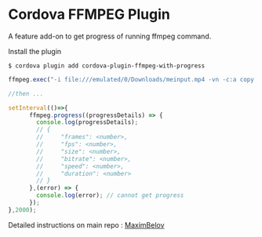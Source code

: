 # Cordova FFMPEG Plugin

A feature add-on to get progress of running ffmpeg command.

Install the plugin
    
    $ cordova plugin add cordova-plugin-ffmpeg-with-progress


```js
ffmpeg.exec("-i file:///emulated/0/Downloads/meinput.mp4 -vn -c:a copy file:///emulated/0/Downloads/out.mp3", (success) => alert(success), (failure) => alert(failure));

//then ...

setInterval(()=>{
      ffmpeg.progress((progressDetails) => {
        console.log(progressDetails); 
        // {
        //     "frames": <number>,
        //     "fps": <number>,
        //     "size": <number>,
        //     "bitrate": <number>,
        //     "speed": <number>,
        //     "duration": <number>
        // }
      },(error) => {
        console.log(error); // cannot get progress
      }); 
},2000);

```

Detailed instructions on main repo : [MaximBelov](https://github.com/MaximBelov/cordova-plugin-ffmpeg)

